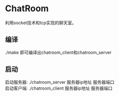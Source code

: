 # ChatRoom 
利用socket技术和tcp实现的聊天室。  
## 编译
./make 即可编译出chatroom\_client和chatroom\_server  
## 启动
启动服务器: ./chatroom\_server 服务器ip地址 服务器端口  
启动客户端: ./chatroom\_client 服务器ip地址 服务器端口  

